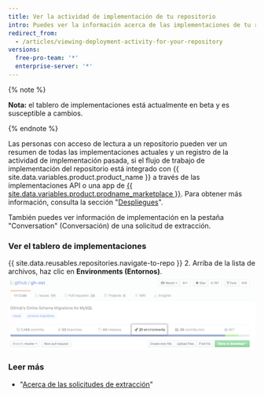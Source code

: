 ```yaml
---
title: Ver la actividad de implementación de tu repositorio
intro: Puedes ver la información acerca de las implementaciones de tu repositorio completo o de una solicitud de extracción específica.
redirect_from:
  - /articles/viewing-deployment-activity-for-your-repository
versions:
  free-pro-team: '*'
  enterprise-server: '*'
---
```


{% note %}

**Nota:** el tablero de implementaciones está actualmente en beta y es susceptible a cambios.

{% endnote %}

Las personas con acceso de lectura a un repositorio pueden ver un resumen de todas las implementaciones actuales y un registro de la actividad de implementación pasada, si el flujo de trabajo de implementación del repositorio está integrado con {{ site.data.variables.product.product_name }} a través de las implementaciones API o una app de [{{ site.data.variables.product.prodname_marketplace }}](https://github.com/marketplace/category/deployment). Para obtener más información, consulta la sección "[Despliegues](/v3/repos/deployments/)".

También puedes ver información de implementación en la pestaña "Conversation" (Conversación) de una solicitud de extracción.

### Ver el tablero de implementaciones

{{ site.data.reusables.repositories.navigate-to-repo }}
2. Arriba de la lista de archivos, haz clic en **Environments (Entornos)**. ![Entornos por encima de la página del repositorio](/assets/images/help/repository/environments.png)

### Leer más
 - "[Acerca de las solicitudes de extracción](/articles/about-pull-requests)"
